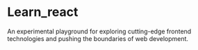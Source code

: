 # Learn_react
An experimental playground for exploring cutting-edge frontend technologies and pushing the boundaries of web development.
